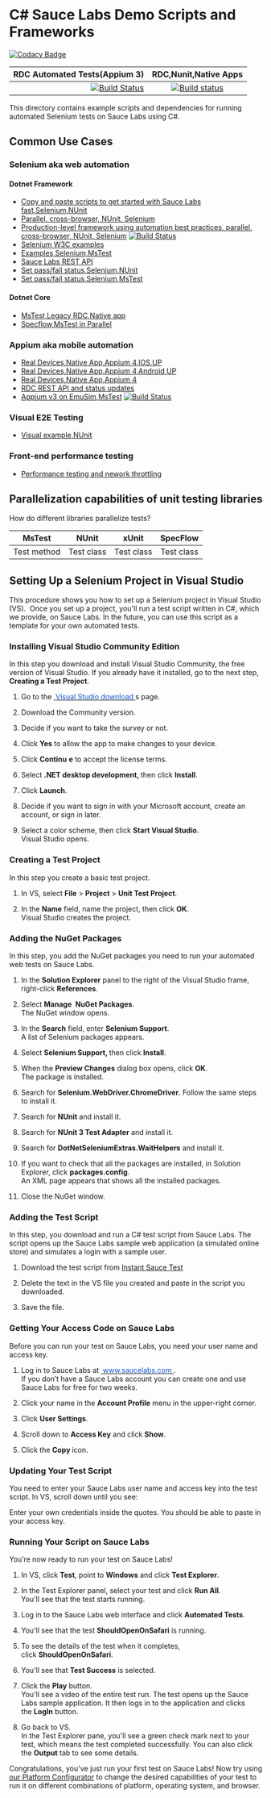 # C# Sauce Labs Demo Scripts and Frameworks
[![Codacy Badge](https://api.codacy.com/project/badge/Grade/728698e058a04148a6a0da043ef7be1e)](https://app.codacy.com/gh/saucelabs-training/demo-csharp?utm_source=github.com&utm_medium=referral&utm_content=saucelabs-training/demo-csharp&utm_campaign=Badge_Grade_Dashboard)

| RDC Automated Tests(Appium 3)|RDC,Nunit,Native Apps|
| -------------:|:-------------:|
| [![Build Status](https://dev.azure.com/nikolayadvolodkin/SauceExamples/_apis/build/status/SauceExamples-RDC?branchName=master)](https://dev.azure.com/nikolayadvolodkin/SauceExamples/_build/latest?definitionId=21&branchName=master)|[![Build status](https://dev.azure.com/nikolayadvolodkin/SauceExamples/_apis/build/status/Appium4%20NUnit%20Scripts)](https://dev.azure.com/nikolayadvolodkin/SauceExamples/_build/latest?definitionId=22)|

This directory contains example scripts and dependencies for running automated Selenium tests on Sauce Labs using C#.

## Common Use Cases

### Selenium aka web automation

#### Dotnet Framework

* [Copy and paste scripts to get started with Sauce Labs fast,Selenium,NUnit](./SauceExamples/SeleniumNunit/OnboardingTests)
* [Parallel, cross-browser, NUnit, Selenium](./SauceExamples/Web.Tests/BestPractices/test)
* [Production-level framework using automation best practices, parallel, cross-browser, NUnit, Selenium](./SauceExamples/Web.Tests/BestPractices) [![Build Status](https://dev.azure.com/nikolayadvolodkin/SauceExamples/_apis/build/status/NUnit%20Framework%20yml?branchName=master)](https://dev.azure.com/nikolayadvolodkin/SauceExamples/_build/latest?definitionId=26&branchName=master)
* [Selenium W3C examples](./SauceExamples/Selenium4DotNetFramework/Selenium4SauceTests.cs)
* [Examples,Selenium,MsTest](./SauceExamples/SeleniumMsTest)
* [Sauce Labs REST API](./SauceExamples/SeleniumNunit/SimpleExamples/RestApiForVdc.cs)
* [Set pass/fail status,Selenium,NUnit](https://github.com/saucelabs-training/demo-csharp/blob/5d7e8731e4120ae381d8ff14bcf58d672b3bc2fc/SauceExamples/Web.Tests/BestPractices/test/BaseTest.cs#L60)
* [Set pass/fail status,Selenium,MsTest](https://github.com/saucelabs-training/demo-csharp/blob/5d7e8731e4120ae381d8ff14bcf58d672b3bc2fc/SauceExamples/SeleniumMsTest/ParallelTests/DataDriven/DataDrivenCrossBrowserParallelMethods.cs#L84)

#### Dotnet Core

* [MsTest,Legacy RDC,Native app](./SauceExamples/Core.Appium.MsTest.Scripts/RealDevices/NativeApp/AndroidGetStarted.cs)
* [Specflow,MsTest in Parallel](./SauceExamples/DotnetCore/Core.Selenium4.MsTest.Scripts/SpecFlow)

### Appium aka mobile automation


* [Real Devices,Native App,Appium 4,IOS,UP](./SauceExamples/DotnetFramework/Appium/Appium4.NUnit.Scripts/RealDevices/NativeApp/UP/GetStartedIos.cs)
* [Real Devices,Native App,Appium 4,Android,UP](./SauceExamples/DotnetFramework/Appium/Appium4.NUnit.Scripts/RealDevices/NativeApp/UP/AndroidAdvanced.cs)
* [Real Devices,Native App,Appium 4](./SauceExamples/DotnetFramework/Appium/Appium4.NUnit.Scripts/RealDevices/NativeApp)
* [RDC REST API and status updates](./SauceExamples/AppiumLatestOnDotNetFramework/RealDevices/NativeApp/AndroidRdcTests.cs)
* [Appium v3 on EmuSim,MsTest]() [![Build Status](https://dev.azure.com/nikolayadvolodkin/SauceExamples/_apis/build/status/Appium3.MsTest.Scripts?branchName=master)](https://dev.azure.com/nikolayadvolodkin/SauceExamples/_build/latest?definitionId=27&branchName=master)

### Visual E2E Testing

* [Visual example,NUnit](./SauceExamples/SeleniumNunit/Visual)

### Front-end performance testing

* [Performance testing and nework throttling](https://github.com/saucelabs-training/demo-csharp/blob/master/SauceExamples/SeleniumNunit/SaucePerformance/CustomCapabilitiesTests.cs)

## Parallelization capabilities of unit testing libraries

How do different libraries parallelize tests?

|MsTest|NUnit|xUnit|SpecFlow|
|:-------------:|:-------------:|:-------------:|:-------------:|
|Test method|Test class|Test class|Test class|


## Setting Up a Selenium Project in Visual Studio 

<p>This procedure shows you how to set up a Selenium project in Visual Studio (VS).  Once you set up a project, you'll run a test script written in C#, which we provide, on Sauce Labs. In the future, you can use this script as a template for your own automated tests.</p>
<p>
  <ac:structured-macro ac:macro-id="f2192343-d438-4546-b9cc-b28263b49ba1" ac:name="toc" ac:schema-version="1"/>
</p>
<h3>Installing Visual Studio Community Edition
</h3>
<p>In this step you download and install Visual Studio Community, the free version of Visual Studio. If you already have it installed, go to the next step, <strong>Creating a Test Project</strong>.
</p>
<ol>
  <li style="list-style-type: decimal;">
    <p>Go to the <a href="https://visualstudio.microsoft.com/downloads/">
        <span style="color: rgb(17,85,204);">Visual Studio download
      </a>s page.</p>
  </li>
  <li style="list-style-type: decimal;">
    <p>Download the Community version.</p>
  </li>
  <li style="list-style-type: decimal;">
    <p>Decide if you want to take the survey or not.</p>
  </li>
  <li style="list-style-type: decimal;">
    <p>Click <strong>Yes</strong> to allow the app to make changes to your device.</p>
  </li>
  <li style="list-style-type: decimal;">
    <p>Click <strong>Continu</strong>
      <strong>e</strong> to accept the license terms.</p>
  </li>
  <li style="list-style-type: decimal;">
    <p>Select <strong>.NET desktop development, </strong>then click <strong>Install</strong>.</p>
  </li>
  <li style="list-style-type: decimal;">
    <p>Click <strong>Launch</strong>.</p>
  </li>
  <li style="list-style-type: decimal;">
    <p>Decide if you want to sign in with your Microsoft account, create an account, or sign in later.</p>
  </li>
  <li style="list-style-type: decimal;">
    <p>Select a color scheme, then click <strong>Start Visual Studio</strong>.<br/>
      <span style="letter-spacing: 0.0px;">Visual Studio opens.
    </p>
  </li>
</ol>
<h3>Creating a Test Project
</h3>
<p>In this step you create a basic test project.
</p>
<ol>
  <li style="list-style-type: decimal;">
    <p>In VS, select <strong>File</strong> &gt; <strong>Project</strong> &gt; <strong>Unit Test Project</strong>.</p>
  </li>
  <li style="list-style-type: decimal;">
    <p>In the <strong>Name</strong> field, name the project, then click <strong>OK</strong>.<br/>
      <span style="letter-spacing: 0.0px;">Visual Studio creates the project.
    </p>
  </li>
</ol>
<h3>Adding the NuGet Packages
</h3>
<p>In this step, you add the NuGet packages you need to run your automated web tests on Sauce Labs.
</p>
<ol>
  <li style="list-style-type: decimal;">
    <p>In the <strong>Solution Explorer</strong> panel to the right of the Visual Studio frame, right-click <strong>References</strong>.</p>
  </li>
  <li style="list-style-type: decimal;">
    <p>Select <strong>Manage </strong>
      <strong>NuGet Packages</strong>. <br/>The NuGet window opens.</p>
  </li>
  <li style="list-style-type: decimal;">
    <p>In the <strong>Search</strong> field, enter <strong>Selenium Support</strong>. <br/>A list of Selenium packages appears.</p>
  </li>
  <li style="list-style-type: decimal;">
    <p>Select <strong>Selenium Support, </strong>then click <strong>Install</strong>.</p>
  </li>
  <li style="list-style-type: decimal;">
    <p>When the <strong>Preview Changes</strong> dialog box opens, click <strong>OK</strong>. <br/>The package is installed.</p>
  </li>
  <li style="list-style-type: decimal;">
    <p>Search for <strong>Selenium.WebDriver.ChromeDriver</strong>. Follow the same steps to install it.</p>
  </li>
  <li style="list-style-type: decimal;">
    <p>Search for <strong>NUnit</strong> and install it.</p>
  </li>
  <li style="list-style-type: decimal;">
    <p>Search for <strong>NUnit 3 Test Adapter</strong> and install it.</p>
  </li>
  <li style="list-style-type: decimal;">
    <p>Search for <strong>DotNetSeleniumExtras.WaitHelpers</strong> and install it.</p>
  </li>
  <li style="list-style-type: decimal;">
    <p>If you want to check that all the packages are installed, in Solution Explorer, click <strong>packages.config</strong>. <br/>An XML page appears that shows all the installed packages.</p>
  </li>
  <li style="list-style-type: decimal;">
    <p>Close the NuGet window.</p>
  </li>
</ol>
<h3>Adding the Test Script
</h3>
<p>In this step, you download and run a C# test script from Sauce Labs. The script opens up the Sauce Labs sample web application (a simulated online store) and simulates a login with a sample user. 
</p>
<ol>
  <li style="list-style-type: decimal;">
    <p>Download the test script from <a href="https://github.com/saucelabs-training/demo-csharp/blob/master/SauceExamples/SeleniumNunit/OnboardingTests/InstantSauceTest.cs">Instant Sauce Test</a>
    </p>
  </li>
  <li style="list-style-type: decimal;">
    <p>Delete the text in the VS file you created and paste in the script you downloaded.</p>
  </li>
  <li style="list-style-type: decimal;">
    <p>Save the file.</p>
  </li>
</ol>
<h3>Getting Your Access Code on Sauce Labs
</h3>
<p>Before you can run your test on Sauce Labs, you need your user name and access key.
</p>
<ol>
  <li style="list-style-type: decimal;">
    <p>Log in to Sauce Labs at <a href="http://www.saucelabs.com">
        <span style="color: rgb(17,85,204);">www.saucelabs.com
      </a>. <br/>If you don’t have a Sauce Labs account you can create one and use Sauce Labs for free for two weeks.</p>
  </li>
  <li style="list-style-type: decimal;">
    <p>Click your name in the <strong>Account Profile</strong> menu in the upper-right corner.</p>
  </li>
  <li style="list-style-type: decimal;">
    <p>Click <strong>User Settings</strong>.</p>
  </li>
  <li style="list-style-type: decimal;">
    <p>Scroll down to <strong>Access Key</strong> and click <strong>Show</strong>.</p>
  </li>
  <li style="list-style-type: decimal;">
    <p>Click the <strong>Copy </strong>icon.</p>
  </li>
</ol>
<h3>Updating Your Test Script
</h3>
<p>You need to enter your Sauce Labs user name and access key into the test script. In VS, scroll down until you see:
</p>
<ac:structured-macro ac:macro-id="6a12c42a-7f9c-480d-b46e-58984b99fa95" ac:name="code" ac:schema-version="1">
  <ac:plain-text-body><![CDATA[var sauceUserName = "YOUR USER NAME";
var sauceAccessKey = "YOUR ACCESS KEY";]]></ac:plain-text-body>
</ac:structured-macro>
<p>Enter your own credentials inside the quotes. You should be able to paste in your access key.
</p>
<h3>Running Your Script on Sauce Labs
</h3>
<p>You’re now ready to run your test on Sauce Labs!
</p>
<ol>
  <li style="list-style-type: decimal;">
    <p>In VS, click <strong>Test</strong>, point to <strong>Windows</strong> and click <strong>Test Explorer</strong>.</p>
  </li>
  <li style="list-style-type: decimal;">
    <p>In the Test Explorer panel, select your test and click <strong>Run All</strong>. <br/>You'll see that the test starts running.</p>
  </li>
  <li style="list-style-type: decimal;">
    <p>Log in to the Sauce Labs web interface and click <strong>Automated Tests</strong>.</p>
  </li>
  <li style="list-style-type: decimal;">
    <p>You'll see that the test <strong>ShouldOpenOnSafari</strong> is running.</p>
  </li>
  <li style="list-style-type: decimal;">
    <p>To see the details of the test when it completes, click <strong>ShouldOpenOnSafari</strong>. </p>
  </li>
  <li style="list-style-type: decimal;">
    <p>You'll see that <strong>Test Success</strong> is selected. </p>
  </li>
  <li style="list-style-type: decimal;">
    <p>Click the <strong>Play</strong> button. <br/>You'll see a video of the entire test run. The test opens up the Sauce Labs sample application. It then logs in to the application and clicks the <strong>LogIn</strong> button.</p>
  </li>
  <li style="list-style-type: decimal;">
    <p>Go back to VS. <br/>In the Test Explorer pane, you'll see a green check mark next to your test, which means the test completed successfully. You can also click the <strong>Output</strong> tab to see some details.</p>
  </li>
</ol>
<p>Congratulations, you've just run your first test on Sauce Labs! Now try using <a href="https://wiki.saucelabs.com/display/DOCS/Platform+Configurator#/">our Platform Configurator</a> to change the desired capabilities of your test to run it on different combinations of platform, operating system, and browser. </p>

